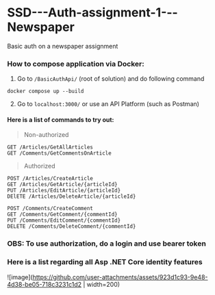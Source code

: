 # SSD---Auth-assignment-1---Newspaper
Basic auth on a newspaper assignment


### How to compose application via Docker: 
1. Go to `/BasicAuthApi/` (root of solution) and do following command
```
docker compose up --build
```
2. Go to `localhost:3000/` or use an API Platform (such as Postman)

#### Here is a list of commands to try out:

> Non-authorized
```
GET /Articles/GetAllArticles
GET /Comments/GetCommentsOnArticle
``` 
>
> Authorized
>
```
POST /Articles/CreateArticle
GET /Articles/GetArticle/{articleId}
PUT /Articles/EditArticle/{articleId} 
DElETE /Articles/DeleteArticle/{articleId}

POST /Comments/CreateComment
GET /Comments/GetComment/{commentId}
PUT /Comments/EditComment/{commentId}
DELETE /Comments/DeleteComment/{commentId}
```

### OBS: To use authorization, do a login and use bearer token
### Here is a list regarding all Asp .NET Core identity features

![image](https://github.com/user-attachments/assets/923d1c93-9e48-4d38-be05-718c3231c1d2 | width=200)


